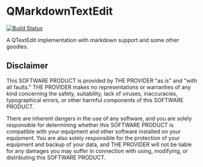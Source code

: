 # QMarkdownTextEdit
[![Build Status](https://travis-ci.org/pbek/qmarkdowntextedit.svg?branch=develop)](https://travis-ci.org/pbek/qmarkdowntextedit)

A QTextEdit implementation with markdown support and some other goodies.

## Disclaimer
This SOFTWARE PRODUCT is provided by THE PROVIDER "as is" and "with all faults." THE PROVIDER makes no representations or warranties of any kind concerning the safety, suitability, lack of viruses, inaccuracies, typographical errors, or other harmful components of this SOFTWARE PRODUCT. 

There are inherent dangers in the use of any software, and you are solely responsible for determining whether this SOFTWARE PRODUCT is compatible with your equipment and other software installed on your equipment. You are also solely responsible for the protection of your equipment and backup of your data, and THE PROVIDER will not be liable for any damages you may suffer in connection with using, modifying, or distributing this SOFTWARE PRODUCT.
